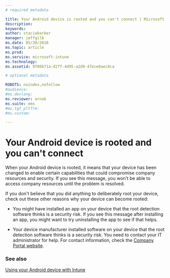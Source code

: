 ```yaml
---
# required metadata

title: Your Android device is rooted and you can't connect | Microsoft Intune
description:
keywords:
author: staciebarker
manager: jeffgilb
ms.date: 05/30/2016
ms.topic: article
ms.prod:
ms.service: microsoft-intune
ms.technology:
ms.assetid: 9786b71a-d2ff-4d95-a2d9-47ece0aec8ca

# optional metadata

ROBOTS: noindex,nofollow
#audience:
#ms.devlang:
ms.reviewer: arnab
ms.suite: ems
#ms.tgt_pltfrm:
#ms.custom:

---
```



# Your Android device is rooted and you can't connect

When your Android device is rooted, it means that your device has been changed to enable certain capabilities that could compromise company resources and security. If you see this message, you won't be able to access company resources until the problem is resolved. 

If you don't believe that you did anything to deliberately root your device, check out these other reasons why your device can become rooted:

- You might have installed an app on your device that the root detection software thinks is a security risk. If you see this message after installing an app, you might want to try uninstalling the app to see if that helps.

- Your device manufacturer installed software on your device that the root detection software thinks is a security risk. You need to contact your IT administrator for help. For contact information, check the [Company Portal website](http://portal.manage.microsoft.com).


### See also
[Using your Android device with Intune](using-your-android-device-with-intune.md)